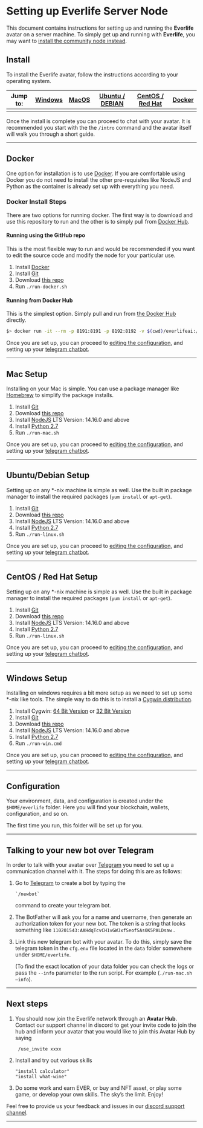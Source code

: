 # Setting up Everlife Server Node

This document contains instructions for setting up and running the
**Everlife** avatar on a server machine. To simply get up and running with **Everlife**, you may want to [install the community node instead](https://github.com/everlifeai/everlife-node-releases/releases).

## Install

To install the Everlife avatar, follow the instructions according to your operating system. 

| Jump to: | [Windows](#windows) | [MacOS](#macos) | [Ubuntu / DEBIAN](#ubuntudebian) | [CentOS / Red Hat](#centos) | [Docker](#docker) |
| -------- | ------------------- | --------------- | -------------------------------- | --------------------------- | ----------------- |
|          |                     |                 |                                  |                             |                   |

Once the install is complete you can proceed to chat with your avatar. It is recommended you start with the the `/intro` command and the avatar itself will walk you through a short guide.

------

<a name=docker></a>

## Docker

One option for installation is to use [Docker](https://www.docker.com). If you are comfortable using Docker you do not need to install the other pre-requisites like NodeJS and Python as the container is already set up with everything you need.

### Docker Install Steps

There are two options for running docker. The first way is to download and use this repository to run and the other is to simply pull from [Docker Hub](https://hub.docker.com/r/everlifeai/everlife-server-node).

#### Running using the GitHub repo

This is the most flexible way to run and would be recommended if you want to edit the source code and modify the node for your particular use.

1. Install [Docker](https://www.docker.com)
2. Install [Git](https://git-scm.com/)
3. Download [this repo](https://github.com/everlifeai/everlife-server-node)
4. Run `./run-docker.sh`

#### Running from Docker Hub

This is the simplest option. Simply pull and run from [the Docker Hub](https://hub.docker.com/r/everlifeai/everlife-server-node) directly.

```sh
$> docker run -it --rm -p 8191:8191 -p 8192:8192 -v $(cwd)/everlifeai:/root/everlifeai everlifeai/everlife-server-node:latest node run.js
```

Once you are set up, you can proceed to [editing the configuration](#config), and setting up your [telegram chatbot](#telegram).

------

<a name=macos></a>

## Mac Setup

Installing on your Mac is simple. You can use a package manager like [Homebrew](https://brew.sh) to simplify the package installs.

1. Install [Git](https://git-scm.com/)
2. Download [this repo](https://github.com/everlifeai/everlife-server-node)
3. Install [NodeJS](https://nodejs.org/en/download/) LTS Version: 14.16.0 and above
4. Install [Python 2.7](https://www.python.org/)
5. Run `./run-mac.sh`

Once you are set up, you can proceed to [editing the configuration](#config), and setting up your [telegram chatbot](#telegram).

------

<a name=ubuntudebian></a>

## Ubuntu/Debian Setup

Setting up on any *-nix machine is simple as well. Use the built in package manager to install the required packages (`yum install` or `apt-get`).

1. Install [Git](https://git-scm.com/)
2. Download [this repo](https://github.com/everlifeai/everlife-server-node)
3. Install [NodeJS](https://nodejs.org/en/download/) LTS Version: 14.16.0 and above
4. Install [Python 2.7](https://www.python.org/)
5. Run `./run-linux.sh`

Once you are set up, you can proceed to [editing the configuration](#config), and setting up your [telegram chatbot](#telegram).

------

<a name=centos></a>

## CentOS / Red Hat Setup

Setting up on any *-nix machine is simple as well. Use the built in package manager to install the required packages (`yum install` or `apt-get`).

1. Install [Git](https://git-scm.com/)
2. Download [this repo](https://github.com/everlifeai/everlife-server-node)
3. Install [NodeJS](https://nodejs.org/en/download/) LTS Version: 14.16.0 and above
4. Install [Python 2.7](https://www.python.org/)
5. Run `./run-linux.sh`

Once you are set up, you can proceed to [editing the configuration](#config), and setting up your [telegram chatbot](#telegram).

------

<a name=windows></a>

## Windows Setup

Installing on windows requires a bit more setup as we need to set up some *-nix like tools. The simple way to do this is to install a [Cygwin distribution](https://www.cygwin.com).

1. Install Cygwin: [64 Bit Version](https://www.cygwin.com/setup-x86_64.exe) or
   [32 Bit Version](https://www.cygwin.com/setup-x86.exe)
2. Install [Git](https://git-scm.com/)
3. Download [this repo](https://github.com/everlifeai/everlife-server-node)
4. Install [NodeJS](https://nodejs.org/en/download/) LTS Version: 14.16.0 and above
5. Install [Python 2.7](https://www.python.org/)
6. Run `./run-win.cmd`

Once you are set up, you can proceed to [editing the configuration](#config), and setting up your [telegram chatbot](#telegram).

------

<a name=config></a>

## Configuration

Your environment, data, and configuration is created under the `$HOME/everlife` folder. Here you will find your blockchain, wallets, configuration, and so on.

The first time you run, this folder will be set up for you.



------

<a name=telegram></a>

## Talking to your new bot over Telegram

In order to talk with your avatar over [Telegram](the://telegram.org) you need to set up a communication channel with it. The steps for doing this are as follows:

1. Go to [Telegram](https://telegram.me/botfather) to create a bot by typing the
   
       `/newbot`
   
    command to create your telegram bot.
   
1. The BotFather will ask you for a name and username, then generate an authorization token for your new bot. The token is a string that looks something like `110201543:AAHdqTcvCH1vGWJxfSeofSAs0K5PALDsaw` .
   
1. Link this new telegram bot with your avatar. To do this, simply save the telegram token in the `cfg.env` file located in the `data` folder somewhere under `$HOME/everlife`.
   
   (To find the exact location of your data folder you can check the logs or pass the `--info` parameter to the run script. For example (`./run-mac.sh —info`).

----

## Next steps

1. You should now join the Everlife network through an **Avatar Hub**. Contact our support channel in discord to get your invite code to join the hub and inform your avatar that you would like to join this Avatar Hub by saying
   
        /use_invite xxxx
   
2. Install and try out various skills

    ```
    "install calculator"
    "install what-wine"
    ```
    
3. Do some work and earn EVER, or buy and NFT asset, or play some game, or develop your own skills. The sky’s the limit. Enjoy!

Feel free to provide us your feedback and issues in our [discord support
channel](https://discord.gg/TDyRSr4).

-----

